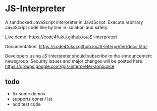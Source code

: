 JS-Interpreter
==============

A sandboxed JavaScript interpreter in JavaScript.  Execute arbitrary JavaScript
code line by line in isolation and safety.

Live demo:
https://code4fukui.github.io/JS-Interpreter/

Documentation:
https://code4fukui.github.io/JS-Interpreter/docs.html

Developers using JS-Interpreter should subscribe to the announcement newsgroup.
Security issues and major changes will be posted here:
https://groups.google.com/g/js-interpreter-announce

## todo

- fix some demos
- supports const / let
- add test code
